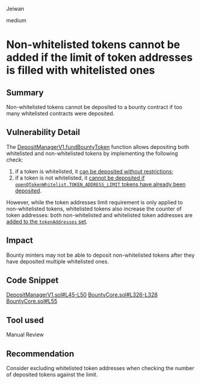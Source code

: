 Jeiwan

medium

# Non-whitelisted tokens cannot be added if the limit of token addresses is filled with whitelisted ones

## Summary
Non-whitelisted tokens cannot be deposited to a bounty contract if too many whitelisted contracts were deposited.
## Vulnerability Detail
The [DepositManagerV1.fundBountyToken](https://github.com/sherlock-audit/2023-02-openq/blob/main/contracts/DepositManager/Implementations/DepositManagerV1.sol#L36) function allows depositing both whitelisted and non-whitelisted tokens by implementing the following check:
1. if a token is whitelisted, it [can be deposited without restrictions](https://github.com/sherlock-audit/2023-02-openq/blob/main/contracts/DepositManager/Implementations/DepositManagerV1.sol#L45);
1. if a token is not whitelisted, it [cannot be deposited if `openQTokenWhitelist.TOKEN_ADDRESS_LIMIT` tokens have already been deposited](https://github.com/sherlock-audit/2023-02-openq/blob/main/contracts/DepositManager/Implementations/DepositManagerV1.sol#L46-L49).

However, while the token addresses limit requirement is only applied to non-whitelisted tokens, whitelisted tokens also increase the counter of token addresses: both non-whitelisted and whitelisted token addresses are [added to the `tokenAddresses` set](https://github.com/sherlock-audit/2023-02-openq/blob/main/contracts/Bounty/Implementations/BountyCore.sol#L55).
## Impact
Bounty minters may not be able to deposit non-whitelisted tokens after they have deposited multiple whitelisted ones.
## Code Snippet
[DepositManagerV1.sol#L45-L50](https://github.com/sherlock-audit/2023-02-openq/blob/main/contracts/DepositManager/Implementations/DepositManagerV1.sol#L45-L50)
[BountyCore.sol#L326-L328](https://github.com/sherlock-audit/2023-02-openq/blob/main/contracts/Bounty/Implementations/BountyCore.sol#L326-L328)
[BountyCore.sol#L55](https://github.com/sherlock-audit/2023-02-openq/blob/main/contracts/Bounty/Implementations/BountyCore.sol#L55)
## Tool used
Manual Review
## Recommendation
Consider excluding whitelisted token addresses when checking the number of deposited tokens against the limit.
